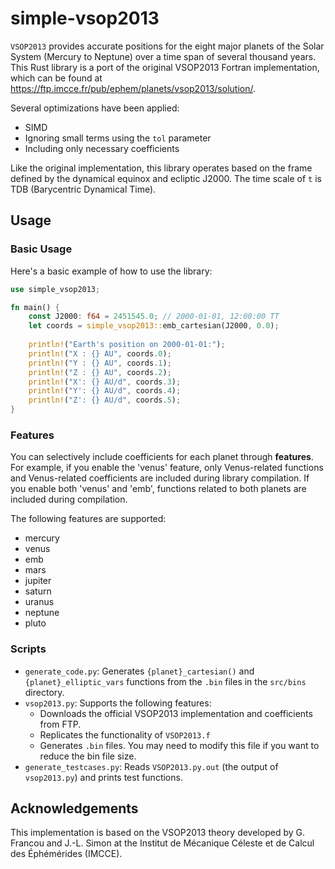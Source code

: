 # simple-vsop2013 

`VSOP2013` provides accurate positions for the eight major planets of the Solar System (Mercury to Neptune) over a time span of several thousand years. This Rust library is a port of the original VSOP2013 Fortran implementation, which can be found at https://ftp.imcce.fr/pub/ephem/planets/vsop2013/solution/. 

Several optimizations have been applied:
* SIMD 
* Ignoring small terms using the `tol` parameter
* Including only necessary coefficients

Like the original implementation, this library operates based on the frame defined by the dynamical equinox and ecliptic J2000. The time scale of `t` is TDB (Barycentric Dynamical Time).

## Usage

### Basic Usage

Here's a basic example of how to use the library:

```rust
use simple_vsop2013;

fn main() {
    const J2000: f64 = 2451545.0; // 2000-01-01, 12:00:00 TT
    let coords = simple_vsop2013::emb_cartesian(J2000, 0.0);
    
    println!("Earth's position on 2000-01-01:");
    println!("X : {} AU", coords.0);
    println!("Y : {} AU", coords.1);
    println!("Z : {} AU", coords.2);
    println!("X': {} AU/d", coords.3);
    println!("Y': {} AU/d", coords.4);
    println!("Z': {} AU/d", coords.5);
}
```

### Features

You can selectively include coefficients for each planet through **features**. 
For example, if you enable the 'venus' feature, only Venus-related functions and Venus-related coefficients are included during library compilation. If you enable both 'venus' and 'emb', functions related to both planets are included during compilation. 

The following features are supported:
- mercury
- venus
- emb
- mars
- jupiter
- saturn
- uranus
- neptune
- pluto

### Scripts

* `generate_code.py`: Generates `{planet}_cartesian()` and `{planet}_elliptic_vars` functions from the `.bin` files in the `src/bins` directory.
* `vsop2013.py`: Supports the following features:
  * Downloads the official VSOP2013 implementation and coefficients from FTP.
  * Replicates the functionality of `VSOP2013.f`
  * Generates `.bin` files. You may need to modify this file if you want to reduce the bin file size.
* `generate_testcases.py`: Reads `VSOP2013.py.out` (the output of `vsop2013.py`) and prints test functions.


## Acknowledgements
This implementation is based on the VSOP2013 theory developed by G. Francou and J.-L. Simon at the Institut de Mécanique Céleste et de Calcul des Éphémérides (IMCCE).